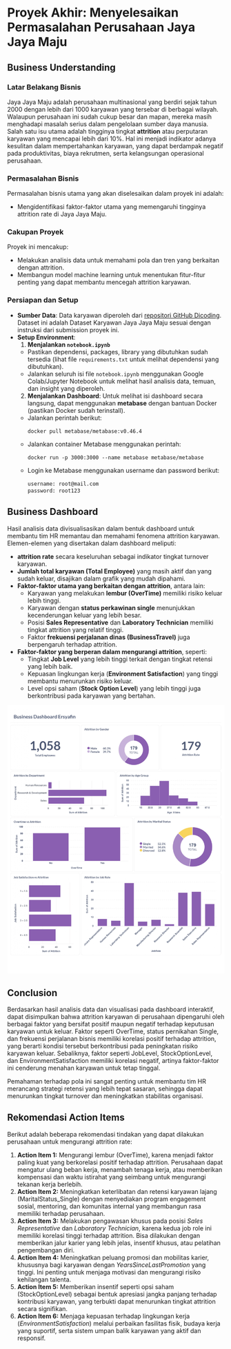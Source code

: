 # Proyek Akhir: Menyelesaikan Permasalahan Perusahaan Jaya Jaya Maju

## Business Understanding
### Latar Belakang Bisnis
Jaya Jaya Maju adalah perusahaan multinasional yang berdiri sejak tahun 2000 dengan lebih dari 1000 karyawan yang tersebar di berbagai wilayah. Walaupun perusahaan ini sudah cukup besar dan mapan, mereka masih menghadapi masalah serius dalam pengelolaan sumber daya manusia. Salah satu isu utama adalah tingginya tingkat **attrition** atau perputaran karyawan yang mencapai lebih dari 10%. Hal ini menjadi indikator adanya kesulitan dalam mempertahankan karyawan, yang dapat berdampak negatif pada produktivitas, biaya rekrutmen, serta kelangsungan operasional perusahaan.

### Permasalahan Bisnis 
Permasalahan bisnis utama yang akan diselesaikan dalam proyek ini adalah:
* Mengidentifikasi faktor-faktor utama yang memengaruhi tingginya attrition rate di Jaya Jaya Maju.

### Cakupan Proyek
Proyek ini mencakup:
* Melakukan analisis data untuk memahami pola dan tren yang berkaitan dengan attrition.
* Membangun model machine learning untuk menentukan fitur-fitur penting yang dapat membantu mencegah attrition karyawan.

### Persiapan dan Setup
- **Sumber Data**: Data karyawan diperoleh dari [repositori GitHub Dicoding](https://github.com/dicodingacademy/dicoding_dataset/tree/main/employee).  Dataset ini adalah Dataset Karyawan Jaya Jaya Maju sesuai dengan instruksi dari submission proyek ini.
- **Setup Environment**:  
   1. **Menjalankan `notebook.ipynb`**
   - Pastikan dependensi, packages, library yang dibutuhkan sudah tersedia (lihat file `requirements.txt` untuk melihat dependensi yang dibutuhkan).
   - Jalankan seluruh isi file `notebook.ipynb` menggunakan Google Colab/Jupyter Notebook untuk melihat hasil analisis data, temuan, dan insight yang diperoleh.
   2. **Menjalankan Dashboard**:
   Untuk melihat isi dashboard secara langsung, dapat menggunakan **metabase** dengan bantuan Docker (pastikan Docker sudah terinstall).
   - Jalankan perintah berikut:
      ```
      docker pull metabase/metabase:v0.46.4
      ```
   - Jalankan container Metabase menggunakan perintah:
      ```
      docker run -p 3000:3000 --name metabase metabase/metabase
      ```
   - Login ke Metabase menggunakan username dan password berikut:
      ```
      username: root@mail.com
      password: root123
      ```
## Business Dashboard
Hasil analisis data divisualisasikan dalam bentuk dashboard untuk membantu tim HR memantau dan memahami fenomena attrition karyawan. Elemen-elemen yang disertakan dalam dashboard meliputi:
* **attrition rate** secara keseluruhan sebagai indikator tingkat turnover karyawan.
* **Jumlah total karyawan (Total Employee)** yang masih aktif dan yang sudah keluar, disajikan dalam grafik yang mudah dipahami.
* **Faktor-faktor utama yang berkaitan dengan attrition**, antara lain:
  * Karyawan yang melakukan **lembur (OverTime)** memiliki risiko keluar lebih tinggi.
  * Karyawan dengan **status perkawinan single** menunjukkan kecenderungan keluar yang lebih besar.
  * Posisi **Sales Representative** dan **Laboratory Technician** memiliki tingkat attrition yang relatif tinggi.
  * Faktor **frekuensi perjalanan dinas (BusinessTravel)** juga berpengaruh terhadap attrition.
* **Faktor-faktor yang berperan dalam mengurangi attrition**, seperti:
  * Tingkat **Job Level** yang lebih tinggi terkait dengan tingkat retensi yang lebih baik.
  * Kepuasan lingkungan kerja (**Environment Satisfaction**) yang tinggi membantu menurunkan risiko keluar.
  * Level opsi saham (**Stock Option Level**) yang lebih tinggi juga berkontribusi pada karyawan yang bertahan.
    
![Dashboard](gambar/Business%20Dashboard%20Ersyafin.jpg)

## Conclusion
Berdasarkan hasil analisis data dan visualisasi pada dashboard interaktif, dapat disimpulkan bahwa attrition karyawan di perusahaan dipengaruhi oleh berbagai faktor yang bersifat positif maupun negatif terhadap keputusan karyawan untuk keluar. Faktor seperti OverTime, status pernikahan Single, dan frekuensi perjalanan bisnis memiliki korelasi positif terhadap attrition, yang berarti kondisi tersebut berkontribusi pada peningkatan risiko karyawan keluar. Sebaliknya, faktor seperti JobLevel, StockOptionLevel, dan EnvironmentSatisfaction memiliki korelasi negatif, artinya faktor-faktor ini cenderung menahan karyawan untuk tetap tinggal.

Pemahaman terhadap pola ini sangat penting untuk membantu tim HR merancang strategi retensi yang lebih tepat sasaran, sehingga dapat menurunkan tingkat turnover dan meningkatkan stabilitas organisasi.

## Rekomendasi Action Items
Berikut adalah beberapa rekomendasi tindakan yang dapat dilakukan perusahaan untuk mengurangi attrition rate:

1. **Action Item 1:** Mengurangi lembur (OverTime), karena menjadi faktor paling kuat yang berkorelasi positif terhadap attrition. Perusahaan dapat mengatur ulang beban kerja, menambah tenaga kerja, atau memberikan kompensasi dan waktu istirahat yang seimbang untuk mengurangi tekanan kerja berlebih.
2. **Action Item 2:** Meningkatkan keterlibatan dan retensi karyawan lajang (MaritalStatus\_Single) dengan menyediakan program engagement sosial, mentoring, dan komunitas internal yang membangun rasa memiliki terhadap perusahaan.
3. **Action Item 3:** Melakukan pengawasan khusus pada posisi *Sales Representative* dan *Laboratory Technician*, karena kedua job role ini memiliki korelasi tinggi terhadap attrition. Bisa dilakukan dengan memberikan jalur karier yang lebih jelas, insentif khusus, atau pelatihan pengembangan diri.
4. **Action Item 4:** Meningkatkan peluang promosi dan mobilitas karier, khususnya bagi karyawan dengan *YearsSinceLastPromotion* yang tinggi. Ini penting untuk menjaga motivasi dan mengurangi risiko kehilangan talenta.
5. **Action Item 5:** Memberikan insentif seperti opsi saham (StockOptionLevel) sebagai bentuk apresiasi jangka panjang terhadap kontribusi karyawan, yang terbukti dapat menurunkan tingkat attrition secara signifikan.
6. **Action Item 6:** Menjaga kepuasan terhadap lingkungan kerja (*EnvironmentSatisfaction*) melalui perbaikan fasilitas fisik, budaya kerja yang suportif, serta sistem umpan balik karyawan yang aktif dan responsif.






